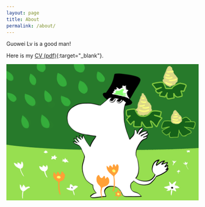 ```yaml
---
layout: page
title: About
permalink: /about/
---
```

Guowei Lv is a good man!

Here is my [CV (pdf)](/assets/cv.pdf){:target="_blank"}.

![Welcome](/img/moomi.png)
